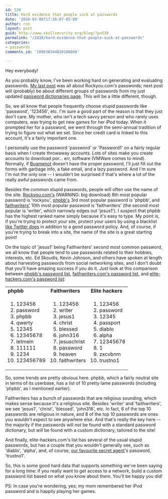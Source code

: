 ```yaml
---
id: 538
title: Hard evidence that people suck at passwords
date: '2010-03-06T17:26:07-05:00'
author: ron
layout: post
guid: http://www.skullsecurity.org/blog/?p=538
permalink: "/2010/hard-evidence-that-people-suck-at-passwords"
categories:
- passwords
comments_id: '109638344820186608'

---
```


Hey everybody! 

As you probably know, I've been working hard on generating and evaluating passwords. <a href='http://www.skullsecurity.org/blog/?p=516'>My last post</a> was all about Rockyou.com's passwords; next post will (probably) be about different groups of passwords from my just updated <a href='http://www.skullsecurity.org/wiki/index.php/Passwords'>password dictionaries page</a>. This will be a little different, though. 
<!--more-->
So, we all know that people frequently choose stupid passwords like 'password', '123456', etc. I'm sure a good part of the reason is that they just don't care. My mother, who isn't a tech savvy person and who rarely uses computers, was trying to get new games for her iPod today. When it prompted her for a password, we went through the semi-annual tradition of trying to figure out what we set. Since her credit card is linked to this account, it's a fairly important one. 

I personally use the password 'password' or 'Password1' on a fairly regular basis when I create throwaway accounts. Lots of sites make you create accounts to download por... err, software (VMWare comes to mind). Normally, if <a href='http://www.bugmenot.com/'>Bugmenot</a> doesn't have the proper password, I'll just fill out the forms with garbage info, a fake email, and a lazy password. And I'm sure I'm not the only one -- I wouldn't be surprised if that's where a lot of the really awful passwords came from. 

Besides the common stupid passwords, people will often use the name of the site. <a href='http://downloads.skullsecurity.org/passwords/rockyou-withcount.txt'>Rockyou.com's</a> (WARNING: big download) 8th most popular password is 'rockyou', <a href='http://downloads.skullsecurity.org/passwords/phpbb-withcount.txt'>phpbb's</a> 3rd most popular password is 'phpbb', and <a href='http://downloads.skullsecurity.org/passwords/faithwriters-withcount.txt'>faithwriters'</a> 10th most popular password is 'faithwriters' (the second most popular is 'writer', which narrowly edges out 'jesus1'). I suspect that phpbb has the highest ranked name simply because it's easy to type. My point is, if you're trying to protect your site, protect your users by using a blacklist <a href='http://downloads.skullsecurity.org/passwords/twitter-banned.txt'>like Twitter does</a> in addition to a good password policy. And, of course, if you're trying to break into a site, the name of the site is a great starting point!

On the topic of 'jesus1' being Faithwriters' second most common password, we all know that people tend to use passwords related to their hobbies, interests, etc. Ed Skoudis, Kevin Johnson, and others have spoken at length about harvesting passwords from social networking sites, and I don't doubt that you'll have amazing success if you do it. Just look at this comparison between <a href='http://downloads.skullsecurity.org/passwords/phpbb-withcount.txt'>phpbb's password list</a>, <a href='http://downloads.skullsecurity.org/passwords/faithwriters-withcount.txt'>faithwriters.com's password list</a>, and <a href='http://downloads.skullsecurity.org/passwords/elitehacker-withcount.txt'>elite-hackers.com's password list</a>:
<table>
<tr>
<td><strong>phpbb</strong></td>
<td><strong>Faithwriters</strong></td>
<td><strong>Elite hackers</strong></td>
</tr>
<tr>
<td><ol>
<li>123456</li>
<li>password</li>
<li>phpbb</li>
<li>qwerty</li>
<li>12345</li>
<li>12345678</li>
<li>letmein</li>
<li>111111</li>
<li>1234</li>
<li>123456789</li>
</ol></td>
<td><ol>
<li>123456</li>
<li>writer</li>
<li>jesus1</li>
<li>christ</li>
<li>blessed</li>
<li>john316</li>
<li>jesuschrist</li>
<li>password</li>
<li>heaven</li>
<li>faithwriters</li>
</ol></td>
<td><ol>
<li>123456</li>
<li>password</li>
<li>12345</li>
<li>passport</li>
<li>diablo</li>
<li>alpha</li>
<li>12345678</li>
<li>1</li>
<li>zxcvbnm</li>
<li>trustno1</li>
</ol></td>
</tr></table>

So, some trends are pretty obvious here. phpbb, which a fairly neutral site in terms of its userbase, has a list of 10 pretty lame passwords (including 'phpbb', as I mentioned earlier). 

Faithwriters has a bunch of passwords that are religious sounding, which makes sense because it's a religious site. Besides 'writer' and 'faithwriters', we see 'jesus1', 'christ', 'blessed', 'john316', etc. In fact, 6 of the top 10 passwords are religious in nature, and 8 of the top 10 passwords are ones you wouldn't expect to see anywhere else. And that's really the key here -- the majority if the passwords will *not* be found with a standard password dictionary, but *will* be found with a custom dictionary, tailored to the site! 

And finally, elite-hackers.com's list has several of the usual stupid passwords, but has a couple that you wouldn't generally see, such as 'diablo', 'alpha', and, of course, <a href='http://en.wikipedia.org/wiki/Fox_Mulder'>our favourite secret agent</a>'s password, 'trustno1'. 

So, this is some good hard data that supports something we've been saying for a long time: if you really want to get access to a network, build a custom password list based on what you know about them. You'll be happy you did! 

PS: In case you're wondering, yes; my mom remembered her iPod password and is happily playing her games. 
